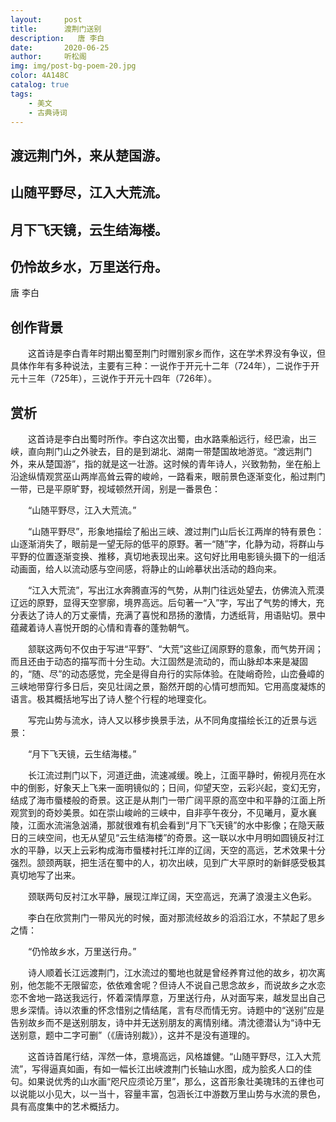 ```yaml
---
layout:     post
title:      渡荆门送别
description:   唐 李白
date:       2020-06-25
author:     听松阁
img: img/post-bg-poem-20.jpg
color: 4A148C
catalog: true
tags:
    - 美文
    - 古典诗词
---
```


## 渡远荆门外，来从楚国游。

## 山随平野尽，江入大荒流。

## 月下飞天镜，云生结海楼。

## 仍怜故乡水，万里送行舟。


 唐 李白


## 创作背景



　　这首诗是李白青年时期出蜀至荆门时赠别家乡而作，这在学术界没有争议，但具体作年有多种说法，主要有三种：一说作于开元十二年（724年），二说作于开元十三年（725年），三说作于开元十四年（726年）。





## 赏析



　　这首诗是李白出蜀时所作。李白这次出蜀，由水路乘船远行，经巴渝，出三峡，直向荆门山之外驶去，目的是到湖北、湖南一带楚国故地游览。“渡远荆门外，来从楚国游”，指的就是这一壮游。这时候的青年诗人，兴致勃勃，坐在船上沿途纵情观赏巫山两岸高耸云霄的峻岭，一路看来，眼前景色逐渐变化，船过荆门一带，已是平原旷野，视域顿然开阔，别是一番景色：



　　“山随平野尽，江入大荒流。”



　　“山随平野尽”，形象地描绘了船出三峡、渡过荆门山后长江两岸的特有景色：山逐渐消失了，眼前是一望无际的低平的原野。著一“随”字，化静为动，将群山与平野的位置逐渐变换、推移，真切地表现出来。这句好比用电影镜头摄下的一组活动画面，给人以流动感与空间感，将静止的山岭摹状出活动的趋向来。



　　“江入大荒流”，写出江水奔腾直泻的气势，从荆门往远处望去，仿佛流入荒漠辽远的原野，显得天空寥廓，境界高远。后句著一“入”字，写出了气势的博大，充分表达了诗人的万丈豪情，充满了喜悦和昂扬的激情，力透纸背，用语贴切。景中蕴藏着诗人喜悦开朗的心情和青春的蓬勃朝气。



　　颔联这两句不仅由于写进“平野”、“大荒”这些辽阔原野的意象，而气势开阔；而且还由于动态的描写而十分生动。大江固然是流动的，而山脉却本来是凝固的，“随、尽”的动态感觉，完全是得自舟行的实际体验。在陡峭奇险，山峦叠嶂的三峡地带穿行多日后，突见壮阔之景，豁然开朗的心情可想而知。它用高度凝炼的语言。极其概括地写出了诗人整个行程的地理变化。



　　写完山势与流水，诗人又以移步换景手法，从不同角度描绘长江的近景与远景：



　　“月下飞天镜，云生结海楼。”



　　长江流过荆门以下，河道迂曲，流速减缓。晚上，江面平静时，俯视月亮在水中的倒影，好象天上飞来一面明镜似的；日间，仰望天空，云彩兴起，变幻无穷，结成了海市蜃楼般的奇景。这正是从荆门一带广阔平原的高空中和平静的江面上所观赏到的奇妙美景。如在崇山峻岭的三峡中，自非亭午夜分，不见曦月，夏水襄陵，江面水流湍急汹涌，那就很难有机会看到“月下飞天镜”的水中影像；在隐天蔽日的三峡空间，也无从望见“云生结海楼”的奇景。这一联以水中月明如圆镜反衬江水的平静，以天上云彩构成海市蜃楼衬托江岸的辽阔，天空的高远，艺术效果十分强烈。颔颈两联，把生活在蜀中的人，初次出峡，见到广大平原时的新鲜感受极其真切地写了出来。



　　颈联两句反衬江水平静，展现江岸辽阔，天空高远，充满了浪漫主义色彩。



　　李白在欣赏荆门一带风光的时候，面对那流经故乡的滔滔江水，不禁起了思乡之情：



　　“仍怜故乡水，万里送行舟。”



　　诗人顺着长江远渡荆门，江水流过的蜀地也就是曾经养育过他的故乡，初次离别，他怎能不无限留恋，依依难舍呢？但诗人不说自己思念故乡，而说故乡之水恋恋不舍地一路送我远行，怀着深情厚意，万里送行舟，从对面写来，越发显出自己思乡深情。诗以浓重的怀念惜别之情结尾，言有尽而情无穷。诗题中的“送别”应是告别故乡而不是送别朋友，诗中并无送别朋友的离情别绪。清沈德潜认为“诗中无送别意，题中二字可删”（《唐诗别裁》），这并不是没有道理的。



　　这首诗首尾行结，浑然一体，意境高远，风格雄健。“山随平野尽，江入大荒流”，写得逼真如画，有如一幅长江出峡渡荆门长轴山水图，成为脍炙人口的佳句。如果说优秀的山水画“咫尺应须论万里”，那么，这首形象壮美瑰玮的五律也可以说能以小见大，以一当十，容量丰富，包涵长江中游数万里山势与水流的景色，具有高度集中的艺术概括力。
